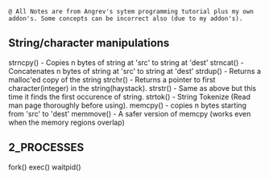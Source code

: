 ```
@ All Notes are from Angrev's sytem programming tutorial plus my own addon's. Some concepts can be incorrect also (due to my addon's).

```


##	String/character manipulations

strncpy()	- Copies n bytes of string at 'src' to string at 'dest'
strncat()	- Concatenates n bytes of string at 'src' to string at 'dest'
strdup() 	- Returns a malloc'ed copy of the string
strchr()	- Returns a pointer to first character(integer) in the string(haystack).
strstr()	- Same as above but this time it finds the first occurence of string.
strtok()	- String Tokenize (Read man page thoroughly before using).
memcpy()	- copies n bytes starting from 'src' to 'dest'
memmove()	- A safer version of memcpy (works even when the memory regions overlap)


##	2_PROCESSES

fork()
exec()
waitpid()
